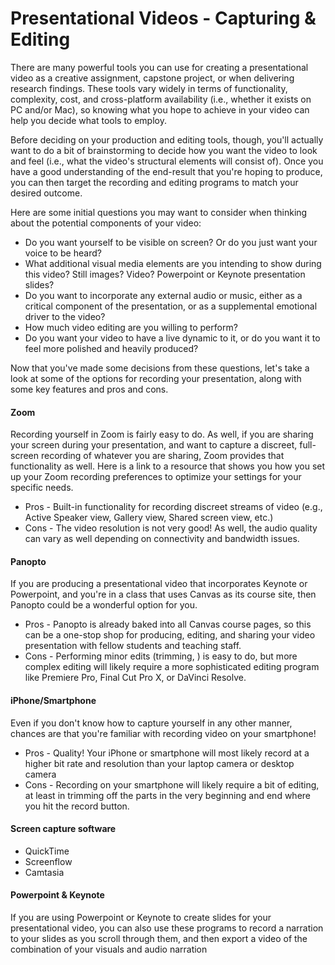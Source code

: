 # Presentational Videos - Capturing & Editing

There are many powerful tools you can use for creating a presentational video as a creative assignment, capstone project, or when delivering research findings. These tools vary widely in terms of functionality, complexity, cost, and cross-platform availability (i.e., whether it exists on PC and/or Mac), so knowing what you hope to achieve in your video can help you decide what tools to employ.

Before deciding on your production and editing tools, though, you'll actually want to do a bit of brainstorming to decide how you want the video to look and feel (i.e., what the video's structural elements will consist of). Once you have a good understanding of the end-result that you're hoping to produce, you can then target the recording and editing programs to match your desired outcome.

Here are some initial questions you may want to consider when thinking about the potential components of your video:

* Do you want yourself to be visible on screen? Or do you just want your voice to be heard?
* What additional visual media elements are you intending to show during this video? Still images? Video? Powerpoint or Keynote presentation slides?
* Do you want to incorporate any external audio or music, either as a critical component of the presentation, or as a supplemental emotional driver to the video?
* How much video editing are you willing to perform?
* Do you want your video to have a live dynamic to it, or do you want it to feel more polished and heavily produced?

Now that you've made some decisions from these questions, let's take a look at some of the options for recording your presentation, along with some key features and pros and cons.

#### Zoom
Recording yourself in Zoom is fairly easy to do. As well, if you are sharing your screen during your presentation, and want to capture a discreet, full-screen recording of whatever you are sharing, Zoom provides that functionality as well. Here is a link to a resource that shows you how you set up your Zoom recording preferences to optimize your settings for your specific needs.

* Pros - Built-in functionality for recording discreet streams of video (e.g., Active Speaker view, Gallery view, Shared screen view, etc.)
* Cons - The video resolution is not very good! As well, the audio quality can vary as well depending on connectivity and bandwidth issues.

#### Panopto
If you are producing a presentational video that incorporates Keynote or Powerpoint, and you're in a class that uses Canvas as its course site, then Panopto could be a wonderful option for you.

* Pros - Panopto is already baked into all Canvas course pages, so this can be a one-stop shop for producing, editing, and sharing your video presentation with fellow students and teaching staff.
* Cons - Performing minor edits (trimming, ) is easy to do, but more complex editing will likely require a more sophisticated editing program like Premiere Pro, Final Cut Pro X, or DaVinci Resolve.

#### iPhone/Smartphone
Even if you don't know how to capture yourself in any other manner, chances are that you're familiar with recording video on your smartphone!

* Pros - Quality! Your iPhone or smartphone will most likely record at a higher bit rate and resolution than your laptop camera or desktop camera
* Cons - Recording on your smartphone will likely require a bit of editing, at least in trimming off the parts in the very beginning and end where you hit the record button.

#### Screen capture software
* QuickTime
* Screenflow
* Camtasia

#### Powerpoint & Keynote
If you are using Powerpoint or Keynote to create slides for your presentational video, you can also use these programs to record a narration to your slides as you scroll through them, and then export a video of the combination of your visuals and audio narration
